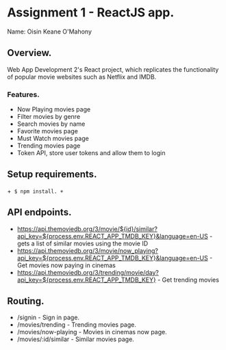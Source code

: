 # Assignment 1 - ReactJS app.

Name: Oisin Keane O'Mahony

## Overview.

Web App Development 2's React project, which replicates the functionality of popular movie websites such as Netflix and IMDB.

### Features.
 
+ Now Playing movies page
+ Filter movies by genre
+ Search movies by name
+ Favorite movies page
+ Must Watch movies page
+ Trending movies page
+ Token API, store user tokens and allow them to login

## Setup requirements.
+```
$ npm install.
+```

## API endpoints.

+ https://api.themoviedb.org/3/movie/${id}/similar?api_key=${process.env.REACT_APP_TMDB_KEY}&language=en-US - gets a list of similar movies using the movie ID
+ https://api.themoviedb.org/3/movie/now_playing?api_key=${process.env.REACT_APP_TMDB_KEY}&language=en-US - Get movies now paying in cinemas
+ https://api.themoviedb.org/3/trending/movie/day?api_key=${process.env.REACT_APP_TMDB_KEY} - Get trending movies

## Routing.

+ /signin - Sign in page.
+ /movies/trending - Trending movies page.
+ /movies/now-playing - Movies in cinemas now page.
+ /movies/:id/similar - Similar movies page.
